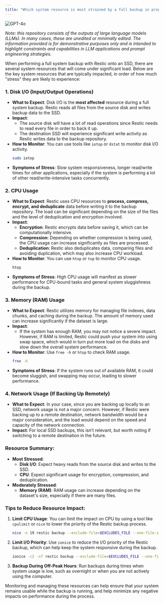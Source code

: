 ```yaml
---
title: "Which system resource is most strained by a full backup in progress"
---
```

![GPT-4o](https://img.shields.io/badge/GPT--4o-3333FF?style=for-the-badge&logo=openai&logoColor=white)



*Note: this repository consists of the outputs of large language models (LLMs). In many cases, these are unedited or minimally edited. The information provided is for demonstrative purposes only and is intended to highlight constraints and capabilities in LLM applications and prompt engineering strategies.*


When performing a full system backup with Restic onto an SSD, there are several system resources that will come under significant load. Below are the key system resources that are typically impacted, in order of how much "stress" they are likely to experience:

### 1. **Disk I/O (Input/Output Operations)**
   - **What to Expect**: Disk I/O is the **most affected** resource during a full system backup. Restic reads all files from the source disk and writes backup data to the SSD.
   - **Impact**:
     - The source disk will have a lot of read operations since Restic needs to read every file in order to back it up.
     - The destination SSD will experience significant write activity as Restic writes data to the backup repository.
   - **How to Monitor**: You can use tools like `iotop` or `dstat` to monitor disk I/O activity.
     ```bash
     sudo iotop
     ```
   - **Symptoms of Stress**: Slow system responsiveness, longer read/write times for other applications, especially if the system is performing a lot of other read/write-intensive tasks concurrently.

### 2. **CPU Usage**
   - **What to Expect**: Restic uses CPU resources to **process, compress, encrypt, and deduplicate** data before writing it to the backup repository. The load can be significant depending on the size of the files and the level of deduplication and encryption involved.
   - **Impact**:
     - **Encryption**: Restic encrypts data before saving it, which can be computationally intensive.
     - **Compression**: Depending on whether compression is being used, the CPU usage can increase significantly as files are processed.
     - **Deduplication**: Restic also deduplicates data, comparing files and avoiding duplication, which may also increase CPU workload.
   - **How to Monitor**: You can use `htop` or `top` to monitor CPU usage.
     ```bash
     htop
     ```
   - **Symptoms of Stress**: High CPU usage will manifest as slower performance for CPU-bound tasks and general system sluggishness during the backup.

### 3. **Memory (RAM) Usage**
   - **What to Expect**: Restic utilizes memory for managing file indexes, data chunks, and caching during the backup. The amount of memory used can increase significantly if the dataset is large.
   - **Impact**:
     - If the system has enough RAM, you may not notice a severe impact. However, if RAM is limited, Restic could push your system into using swap space, which would in turn put more load on the disks and slow down the overall system performance.
   - **How to Monitor**: Use `free -h` or `htop` to check RAM usage.
     ```bash
     free -h
     ```
   - **Symptoms of Stress**: If the system runs out of available RAM, it could become sluggish, and swapping may occur, leading to slower performance.

### 4. **Network Usage (If Backing Up Remotely)**
   - **What to Expect**: In your case, since you are backing up locally to an SSD, network usage is not a major concern. However, if Restic were backing up to a remote destination, network bandwidth would be a major consideration, and the load would depend on the speed and capacity of the network connection.
   - **Impact**: For local SSD backups, this isn’t relevant, but worth noting if switching to a remote destination in the future.

### Resource Summary:
- **Most Stressed**:
  - **Disk I/O**: Expect heavy reads from the source disk and writes to the SSD.
  - **CPU**: Expect significant usage for encryption, compression, and deduplication.
- **Moderately Stressed**:
  - **Memory (RAM)**: RAM usage can increase depending on the dataset's size, especially if there are many files.
  
### Tips to Reduce Resource Impact:
1. **Limit CPU Usage**: You can limit the impact on CPU by using a tool like `cpulimit` or `nice` to lower the priority of the Restic backup process.
   ```bash
   nice -n 19 restic backup --exclude-file=$EXCLUDES_FILE --one-file-system --verbose -r $REPOSITORY /
   ```
2. **Limit I/O Priority**: Use `ionice` to reduce the I/O priority of the Restic backup, which can help keep the system responsive during the backup.
   ```bash
   ionice -c2 -n7 restic backup --exclude-file=$EXCLUDES_FILE --one-file-system --verbose -r $REPOSITORY /
   ```
3. **Backup During Off-Peak Hours**: Run backups during times when system usage is low, such as overnight or when you are not actively using the computer.

Monitoring and managing these resources can help ensure that your system remains usable while the backup is running, and help minimize any negative impacts on performance during the process.